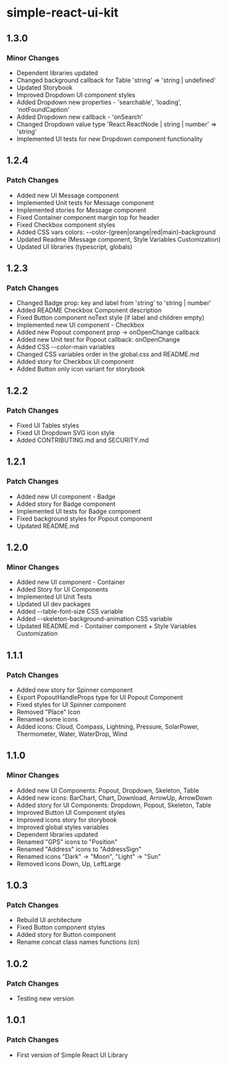 # simple-react-ui-kit

## 1.3.0

### Minor Changes

-   Dependent libraries updated
-   Changed background callback for Table 'string' => 'string | undefined'
-   Updated Storybook
-   Improved Dropdown UI component styles
-   Added Dropdown new properties - 'searchable', 'loading', 'notFoundCaption'
-   Added Dropdown new callback - 'onSearch'
-   Changed Dropdown value type 'React.ReactNode | string | number' => 'string'
-   Implemented UI tests for new Dropdown component functionality

## 1.2.4

### Patch Changes

-   Added new UI Message component
-   Implemented Unit tests for Message component
-   Implemented stories for Message component
-   Fixed Container component margin top for header
-   Fixed Checkbox component styles
-   Added CSS vars colors: --color-(green|orange|red|main)-background
-   Updated Readme (Message component, Style Variables Customization)
-   Updated UI libraries (typescript, globals)

## 1.2.3

### Patch Changes

-   Changed Badge prop: key and label from 'string' to 'string | number'
-   Added README Checkbox Component description
-   Fixed Button component noText style (if label and children empty)
-   Implemented new UI component - Checkbox
-   Added new Popout component prop -> onOpenChange callback
-   Added new Unit test for Popout callback: onOpenChange
-   Added CSS --color-main variables
-   Changed CSS variables order in the global.css and README.md
-   Added story for Checkbox UI component
-   Added Button only icon variant for storybook

## 1.2.2

### Patch Changes

-   Fixed UI Tables styles
-   Fixed UI Dropdown SVG icon style
-   Added CONTRIBUTING.md and SECURITY.md

## 1.2.1

### Patch Changes

-   Added new UI component - Badge
-   Added story for Badge component
-   Implemented UI tests for Badge component
-   Fixed background styles for Popout component
-   Updated README.md

## 1.2.0

### Minor Changes

-   Added new UI component - Container
-   Added Story for UI Components
-   Implemented UI Unit Tests
-   Updated UI dev packages
-   Added --table-font-size CSS variable
-   Added --skeleton-background-animation CSS variable
-   Updated README.md - Container component + Style Variables Customization

## 1.1.1

### Patch Changes

-   Added new story for Spinner component
-   Export PopoutHandleProps type for UI Popout Component
-   Fixed styles for UI Spinner component
-   Removed "Place" Icon
-   Renamed some icons
-   Added icons: Cloud, Compass, Lightning, Pressure, SolarPower, Thermometer, Water, WaterDrop, Wind

## 1.1.0

### Minor Changes

-   Added new UI Components: Popout, Dropdown, Skeleton, Table
-   Added new icons: BarChart, Chart, Download, ArrowUp, ArrowDown
-   Added story for UI Components: Dropdown, Popout, Skeleton, Table
-   Improved Button UI Component styles
-   Improved icons story for storybook
-   Improved global styles variables
-   Dependent libraries updated
-   Renamed "GPS" icons to "Position"
-   Renamed "Address" icons to "AddressSign"
-   Renamed icons "Dark" -> "Moon", "Light" -> "Sun"
-   Removed icons Down, Up, LeftLarge

## 1.0.3

### Patch Changes

-   Rebuild UI architecture
-   Fixed Button component styles
-   Added story for Button component
-   Rename concat class names functions (cn)

## 1.0.2

### Patch Changes

-   Testing new version

## 1.0.1

### Patch Changes

-   First version of Simple React UI Library
